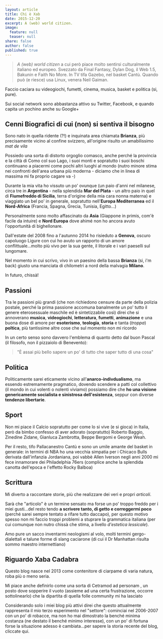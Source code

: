 ```yaml
---
layout: article
title: Chi è Xab
date: 2015-12-20
excerpt: A (web) world citizen.
image: 
  feature: null
  teaser: null
share: false
author: false
published: true
---
```



> _A (web) world citizen_ a cui però piace molto sentirsi culturalmente italiano ed europeo.
Svezzato da Final Fantasy, Dylan Dog, il Web 1.5, Bakunin e Faith No More. In TV tifa Gazebo, nel basket Cantù. Quando può (e riesce) usa Linux, venera Neil Gaiman.

Faccio caciara su videogiochi, fumetti, cinema, musica, basket e politica (si, pure). 

Sui social network sono abbastanza attivo su Twitter, Facebook, e quando capita un pochino anche su Google+

## Cenni Biografici di cui (non) si sentiva il bisogno

Sono nato in quella ridente (?!) e inquinata area chiamata **Brianza**, più precisamente vicino al confine svizzero, all'origine risulto un amabilissimo _mat de vila_

Possiedo una sorta di distorto orgoglio comasco, anche perché la provincia e la città di Como col suo Lago, i suoi monti e sopratutto i suoi boschi continuano a piacermi come pochi altri luoghi al mondo (nutro minore stima nei confronti dell'area urbana più moderna - diciamo che in linea di massima mi fa proprio cagare va -)

Durante la mia vita ho vissuto un po' ovunque (un paio d'anni nel milanese, circa tre in **Argentina** - nella splendida **Mar del Plata** - un altro paio in quel di **Fiumefreddo di Sicilia**, terra d'origine della mia cara nonna materna) e viaggiato un bel po' in generale, sopratutto nell'**Europa Mediterranea** ed il **Nord-Africa** (Francia, Spagna, Grecia, Tunisia, Egitto...)

Personalmente sono molto affascinato da **Asia** (Giappone in primis, com'è facile da intuire) e **Nord Europa** dove ahimé non ho ancora avuto l'opportunità di bighellonare.

Dall'estate del 2008 fino a l'autunno 2014 ho risieduto a **Genova**, oscuro capoluogo Ligure con cui ho avuto un rapporto di un amore conflittuale...molto più vivo per la sua gente, il litorale e i vari paeselli sul lungomare.

Nel momento in cui scrivo, vivo in un paesino della bassa **Brianza** (si, i'm back) giusto una manciata di chilometri a nord della malvagia **Milano**.

In futuro, chissà!

## Passioni
Tra le passioni più grandi (che non richiedono censure da parte della polizia postale, perché la prima passione accomuna banalmente un po' tutto il genere eterosessuale maschile ed è sintetizzabile così) direi che si annoverano **musica**, **videogiochi**, **letteratura**, **fumetti**, **animazione** e una buona dose di amore per **esoterismo**, **teologia**, **storia** e tanta (_troppa_) **poltica**, più tantissime altre cose che sul momento non mi ricordo

In un certo senso sono davvero l'emblema di quanto detto dal buon Pascal (il filosofo, non il pizzaiolo di Benevento):

> "È assai più bello sapere un po' di tutto che saper tutto di una cosa"

## Politica

Politicamente sarei eticamente vicino all'**anarco-indivdualismo**, ma essendo estremamente pragmatico, dovendo scendere a patti col collettivo (il mondo in cui volenti o nolenti viviamo) possiamo dire che **ho una visione genericamente socialista e sinistrosa dell'esistenza**, seppur con diverse **tendenze libertarie**.

## Sport

Non mi piace il Calcio sopratutto per come lo si vive (e si gioca) in Italia, però da bimbo confesso di aver adorato (sopratutto) Roberto Baggio, Zinedine Zidane, Gianluca Zambrotta, Beppe Bergomi e George Weah.

Per il resto, tifo Pallacanestro Cantù e sono un umile amante del basket in generale: in termini di NBA ho una vecchia simpatia per i Chicaco Bulls derivata dall'infanzia Jordaniana, poi vabbè Allen Iverson negli anni 2000 mi fece innamorare dei Philadelphia 76ers (complice anche la splendida canotta dell'epoca e l'effetto Rocky Balboa)

## Scrittura

Mi diverto a raccontare storie, più che realizzare dei veri e propri _articoli_.

Sarà che "articolo" è un termine sensato ma forse un po' troppo freddo per i miei gusti...del resto tendo **a scrivere tanto, di getto e correggermi poco** (perché sarei sempre tentato a rifare tutto daccapo), per questo motivo spesso non mi faccio troppi problemi a stuprare la grammatica italiana (per cui comunque non nutro chissà che stima, a livello _d'estetica lessicale_).

Amo pure un sacco inventarmi neologismi al volo, molti termini gergo-dialettali e talune forme di slang caciarone (di cui il Dr Manhattan risulta sommo maestro internettiano)

## Riguardo Xaba Cadabra

Questo blog nasce nel 2013 come contenitore di ciarpame di varia natura, roba più o meno seria.

Mi piace anche definirlo come una sorta di Cetramod ad personam , un posto dove sopperire il vuoto (assieme ad una certa frustrazione, occorre sottolinearlo) che la dipartita di quella folle community mi ha lasciato

Considerando solo i miei blog più attivi direi che questo attualmente rappresenta il mio terzo esperimento nel "settore": cominciai nel 2006-2007 con un po' di robacce, ma non ho mai dimostrato la benché minima costanza (ne destato il benché minimo interesse), con un po' di fortuna forse la situazione adesso è cambiata...per sapere la storia recente del blog, cliccate qui.
